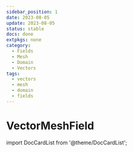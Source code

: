 ```yaml
---
sidebar_position: 1
date: 2023-08-05 
update: 2023-08-05 
status: stable
docs: done
extpkgs: none
category: 
  - Fields
  - Mesh
  - Domain
  - Vectors
tags: 
  - vectors
  - mesh
  - domain
  - fields
---
```


# VectorMeshField

import DocCardList from '@theme/DocCardList';

<DocCardList />
